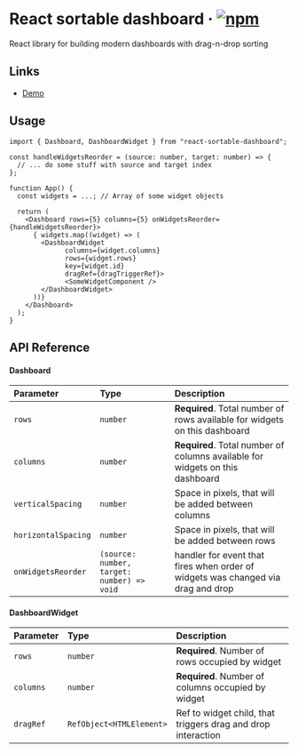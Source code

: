 
# React sortable dashboard &middot; [![npm](https://img.shields.io/npm/v/react-sortable-dashboard)](https://www.npmjs.com/package/react-sortable-dashboard)

React library for building modern dashboards with drag-n-drop sorting


## Links

 - [Demo](https://react-sortable-dashboard-dkonasov.vercel.app)

## Usage

```tsx
import { Dashboard, DashboardWidget } from "react-sortable-dashboard";

const handleWidgetsReorder = (source: number, target: number) => {
  // ... do some stuff with source and target index
};

function App() {
  const widgets = ...; // Array of some widget objects

  return (
    <Dashboard rows={5} columns={5} onWidgetsReorder={handleWidgetsReorder}>
      { widgets.map((widget) => (
        <DashboardWidget
              columns={widget.columns}
              rows={widget.rows}
              key={widget.id}
              dragRef={dragTriggerRef}>
              <SomeWidgetComponent />
        </DashboardWidget>
      ))}
    </Dashboard>
  );
}
```


## API Reference

#### Dashboard

| Parameter | Type     | Description                |
| :-------- | :------- | :------------------------- |
| `rows` | `number` | **Required**. Total number of rows available for widgets on this dashboard |
| `columns` | `number` | **Required**. Total number of columns available for widgets on this dashboard |
| `verticalSpacing` | `number` | Space in pixels, that will be added between columns |
| `horizontalSpacing` | `number` | Space in pixels, that will be added between rows |
| `onWidgetsReorder` | `(source: number, target: number) => void` | handler for event that fires when order of widgets was changed via drag and drop |

#### DashboardWidget

| Parameter | Type     | Description                |
| :-------- | :------- | :------------------------- |
| `rows` | `number` | **Required**. Number of rows occupied by widget |
| `columns` | `number` | **Required**. Number of columns occupied by widget |
| `dragRef` | `RefObject<HTMLElement>` | Ref to widget child, that triggers drag and drop interaction

